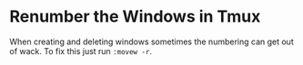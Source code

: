 # Renumber the Windows in Tmux

When creating and deleting windows sometimes the numbering can get out of wack. To fix this just run `:movew -r`.
